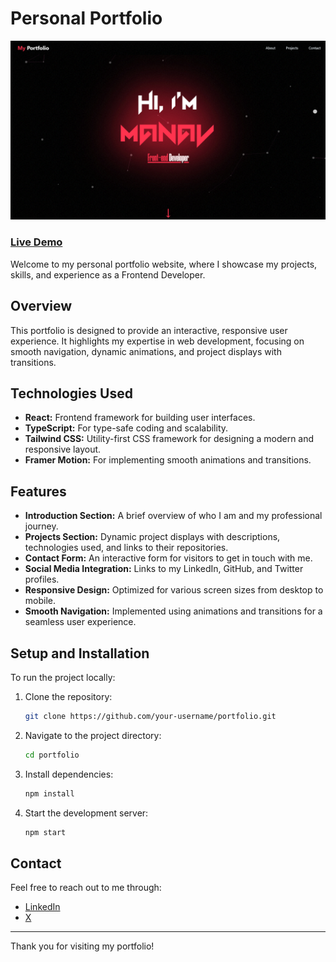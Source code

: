 # Personal Portfolio

[![Portfolio Screenshot](./client/public/image.png)](https://portfolio-manav-gopal.vercel.app/)

### [Live Demo](https://portfolio-manav-gopal.vercel.app/)

Welcome to my personal portfolio website, where I showcase my projects, skills, and experience as a Frontend Developer.


## Overview

This portfolio is designed to provide an interactive, responsive user experience. It highlights my expertise in web development, focusing on smooth navigation, dynamic animations, and project displays with transitions.

## Technologies Used

- **React:** Frontend framework for building user interfaces.
- **TypeScript:** For type-safe coding and scalability.
- **Tailwind CSS:** Utility-first CSS framework for designing a modern and responsive layout.
- **Framer Motion:** For implementing smooth animations and transitions.

## Features

- **Introduction Section:** A brief overview of who I am and my professional journey.
- **Projects Section:** Dynamic project displays with descriptions, technologies used, and links to their repositories.
- **Contact Form:** An interactive form for visitors to get in touch with me.
- **Social Media Integration:** Links to my LinkedIn, GitHub, and Twitter profiles.
- **Responsive Design:** Optimized for various screen sizes from desktop to mobile.
- **Smooth Navigation:** Implemented using animations and transitions for a seamless user experience.

## Setup and Installation

To run the project locally:

1. Clone the repository:
   ```bash
   git clone https://github.com/your-username/portfolio.git
   ```

2. Navigate to the project directory:
   ```bash
   cd portfolio
   ```

3. Install dependencies:
   ```bash
   npm install
   ```

4. Start the development server:
   ```bash
   npm start
   ```

## Contact

Feel free to reach out to me through:
- [LinkedIn](https://www.linkedin.com/in/yourprofile)
- [X](https://x.com/ManavGopal2)

---

Thank you for visiting my portfolio!
